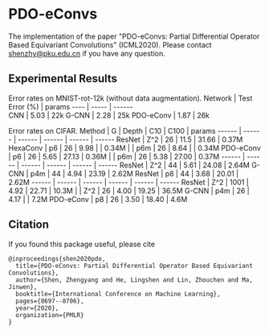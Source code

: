 # PDO-eConvs
The implementation of the paper "PDO-eConvs: Partial Differential Operator Based Equivariant Convolutions" (ICML2020).
Please contact shenzhy@pku.edu.cn if you have any question.


## Experimental Results
Error rates on MNIST-rot-12k (without data augmentation).
Network  | Test Error (%)  | params
 ---- | ----- | ------  
 CNN  | 5.03 | 22k 
 G-CNN  | 2.28 | 25k
 PDO-eConv  | 1.87 | 26k
 
Error rates on CIFAR.
Method  | G | Depth | C10 | C100  | params
------ | ------ | ------ | ------ | ------ | ------
ResNet | Z^2 | 26 | 11.5 | 31.66 | 0.37M
HexaConv | p6 | 26 | 9.98 |  | 0.34M
| | p6m | 26 | 8.64 |  | 0.34M
PDO-eConv | p6 | 26 | 5.65 | 27.13 | 0.36M
| | p6m | 26 | 5.38 | 27.00 | 0.37M
------ | ------ | ------ | ------ | ------ | ------
ResNet | Z^2 | 44 | 5.61 | 24.08 | 2.64M
G-CNN | p4m | 44 | 4.94 | 23.19 | 2.62M
ResNet | p8 | 44 | 3.68 | 20.01 | 2.62M
------ | ------ | ------ | ------ | ------ | ------
ResNet | Z^2 | 1001 | 4.92 | 22.71 | 10.3M
| | Z^2 | 26 | 4.00 | 19.25 | 36.5M
G-CNN | p4m | 26 | 4.17 |  | 7.2M
PDO-eConv | p8 | 26 | 3.50 | 18.40 | 4.6M


## Citation

If you found this package useful, please cite
```
@inproceedings{shen2020pdo,
  title={PDO-eConvs: Partial Differential Operator Based Equivariant Convolutions},
  author={Shen, Zhengyang and He, Lingshen and Lin, Zhouchen and Ma, Jinwen},
  booktitle={International Conference on Machine Learning},
  pages={8697--8706},
  year={2020},
  organization={PMLR}
}
```
